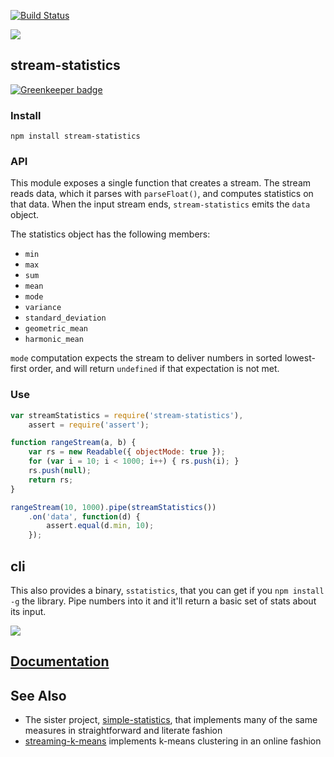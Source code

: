 [![Build Status](https://travis-ci.org/tmcw/stream-statistics.svg?branch=v0.1.0)](https://travis-ci.org/tmcw/stream-statistics)

![](https://farm9.staticflickr.com/8282/7711892138_6a4c08cd71_b.jpg)

## stream-statistics

[![Greenkeeper badge](https://badges.greenkeeper.io/simple-statistics/stream-statistics.svg)](https://greenkeeper.io/)

### Install

    npm install stream-statistics

### API

This module exposes a single function that creates a stream. The stream
reads data, which it parses with `parseFloat()`, and computes statistics
on that data. When the input stream ends, `stream-statistics` emits the
`data` object.

The statistics object has the following members:

* `min`
* `max`
* `sum`
* `mean`
* `mode`
* `variance`
* `standard_deviation`
* `geometric_mean`
* `harmonic_mean`

`mode` computation expects the stream to deliver numbers in sorted lowest-first
order, and will return `undefined` if that expectation is not met.

### Use

```javascript
var streamStatistics = require('stream-statistics'),
    assert = require('assert');

function rangeStream(a, b) {
    var rs = new Readable({ objectMode: true });
    for (var i = 10; i < 1000; i++) { rs.push(i); }
    rs.push(null);
    return rs;
}

rangeStream(10, 1000).pipe(streamStatistics())
    .on('data', function(d) {
        assert.equal(d.min, 10);
    });
```

## cli

This also provides a binary, `sstatistics`, that you can get if you
`npm install -g` the library. Pipe numbers into it and it'll return
a basic set of stats about its input.

![](https://github.com/tmcw/stream-statistics/blob/master/screenshot.png?raw=true)

## [Documentation](https://github.com/tmcw/stream-statistics/wiki)

## See Also

* The sister project, [simple-statistics](https://github.com/tmcw/simple-statistics), that implements
  many of the same measures in straightforward and literate fashion
* [streaming-k-means](https://github.com/piatra/streaming-k-means) implements k-means clustering in an online fashion
